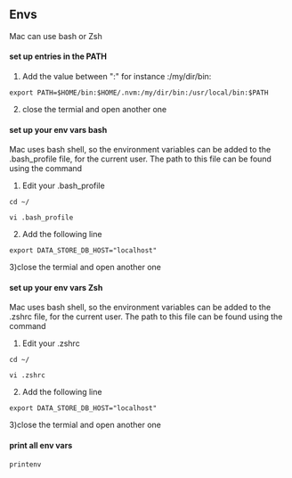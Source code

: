

## Envs
Mac can use bash or Zsh


#### set up  entries in the PATH

1) Add the value between ":" for instance :/my/dir/bin:

```
export PATH=$HOME/bin:$HOME/.nvm:/my/dir/bin:/usr/local/bin:$PATH
```
2) close the termial and open another one 

#### set up your env vars bash

Mac uses bash shell, so the environment variables can be added to the .bash_profile file, for the current user. 
The path to this file can be found using the command

1) Edit your .bash_profile
```
cd ~/

vi .bash_profile
```
2) Add the following line 

```
export DATA_STORE_DB_HOST="localhost"
```
3)close the termial and open another one 

#### set up your env vars Zsh

Mac uses bash shell, so the environment variables can be added to the .zshrc file, for the current user. 
The path to this file can be found using the command

1) Edit your .zshrc
```
cd ~/

vi .zshrc
```
2) Add the following line 

```
export DATA_STORE_DB_HOST="localhost"
```
3)close the termial and open another one

#### print all env vars 

```
printenv
```
